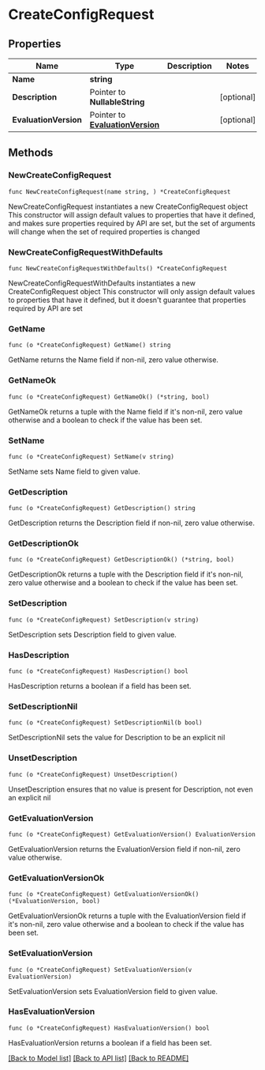 # CreateConfigRequest

## Properties

Name | Type | Description | Notes
------------ | ------------- | ------------- | -------------
**Name** | **string** |  | 
**Description** | Pointer to **NullableString** |  | [optional] 
**EvaluationVersion** | Pointer to [**EvaluationVersion**](EvaluationVersion.md) |  | [optional] 

## Methods

### NewCreateConfigRequest

`func NewCreateConfigRequest(name string, ) *CreateConfigRequest`

NewCreateConfigRequest instantiates a new CreateConfigRequest object
This constructor will assign default values to properties that have it defined,
and makes sure properties required by API are set, but the set of arguments
will change when the set of required properties is changed

### NewCreateConfigRequestWithDefaults

`func NewCreateConfigRequestWithDefaults() *CreateConfigRequest`

NewCreateConfigRequestWithDefaults instantiates a new CreateConfigRequest object
This constructor will only assign default values to properties that have it defined,
but it doesn't guarantee that properties required by API are set

### GetName

`func (o *CreateConfigRequest) GetName() string`

GetName returns the Name field if non-nil, zero value otherwise.

### GetNameOk

`func (o *CreateConfigRequest) GetNameOk() (*string, bool)`

GetNameOk returns a tuple with the Name field if it's non-nil, zero value otherwise
and a boolean to check if the value has been set.

### SetName

`func (o *CreateConfigRequest) SetName(v string)`

SetName sets Name field to given value.


### GetDescription

`func (o *CreateConfigRequest) GetDescription() string`

GetDescription returns the Description field if non-nil, zero value otherwise.

### GetDescriptionOk

`func (o *CreateConfigRequest) GetDescriptionOk() (*string, bool)`

GetDescriptionOk returns a tuple with the Description field if it's non-nil, zero value otherwise
and a boolean to check if the value has been set.

### SetDescription

`func (o *CreateConfigRequest) SetDescription(v string)`

SetDescription sets Description field to given value.

### HasDescription

`func (o *CreateConfigRequest) HasDescription() bool`

HasDescription returns a boolean if a field has been set.

### SetDescriptionNil

`func (o *CreateConfigRequest) SetDescriptionNil(b bool)`

 SetDescriptionNil sets the value for Description to be an explicit nil

### UnsetDescription
`func (o *CreateConfigRequest) UnsetDescription()`

UnsetDescription ensures that no value is present for Description, not even an explicit nil
### GetEvaluationVersion

`func (o *CreateConfigRequest) GetEvaluationVersion() EvaluationVersion`

GetEvaluationVersion returns the EvaluationVersion field if non-nil, zero value otherwise.

### GetEvaluationVersionOk

`func (o *CreateConfigRequest) GetEvaluationVersionOk() (*EvaluationVersion, bool)`

GetEvaluationVersionOk returns a tuple with the EvaluationVersion field if it's non-nil, zero value otherwise
and a boolean to check if the value has been set.

### SetEvaluationVersion

`func (o *CreateConfigRequest) SetEvaluationVersion(v EvaluationVersion)`

SetEvaluationVersion sets EvaluationVersion field to given value.

### HasEvaluationVersion

`func (o *CreateConfigRequest) HasEvaluationVersion() bool`

HasEvaluationVersion returns a boolean if a field has been set.


[[Back to Model list]](../README.md#documentation-for-models) [[Back to API list]](../README.md#documentation-for-api-endpoints) [[Back to README]](../README.md)


